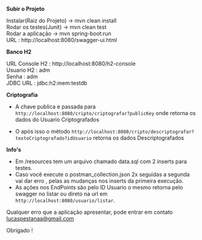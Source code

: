**Subir o Projeto**

Instalar(Raiz do Projeto) -> mvn clean install                                                                            
Rodar os testes(Junit) -> mvn clean test                                                                       
Rodar a aplicação -> mvn spring-boot:run                                                                                         
URL : http://localhost:8080/swagger-ui.html                                                                                


**Banco H2**

URL Console H2 : http://localhost:8080/h2-console                                                                
Usuario H2 : adm                                                                        
Senha : adm                                                                                             
JDBC URL : jdbc:h2:mem:testdb    

**Criptografia**

- A chave publica e passada para  `http://localhost:8080/cripto/criptografar?publicKey` onde retorna os dados do Usuario Criptografados

- O após isso o método `http://localhost:8080/cripto/descriptografar?textoCriptografado?idUsuario`  retorna os dados Descriptografados


**Info's**

- Em /resources tem um arquivo chamado data.sql com 2 inserts para testes.                                                 
- Caso você execute o postman_collection.json 2x seguidas a segunda vai dar erro , pelas as mudanças nos inserts da primeira execução.                   
- As ações nos EndPoints são pelo ID Usuario o mesmo retorna pelo swagger no listar ou direto na url em `http://localhost:8080/usuario/listar`.          

 Qualquer erro que a aplicação apresentar, pode entrar em contato lucaspestanaa@gmail.com

Obrigado !


